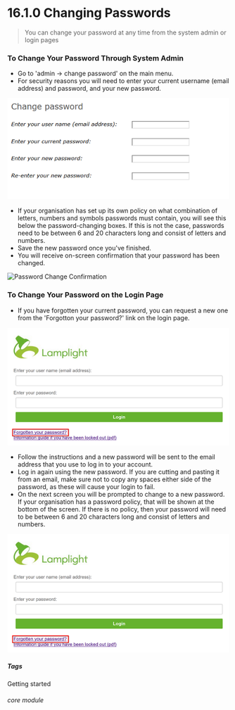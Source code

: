 # 16.1.0 Changing Passwords

> You can change your password at any time from the system admin or login pages




### To Change Your Password Through System Admin
- Go to 'admin -> change password' on the main menu. 
- For security reasons you will need to enter your current username (email address) and password, and your new password.

![New Password Box](16.1.0a.png)

- If your organisation has set up its own policy on what combination of letters, numbers and symbols passwords must contain, you will see this below the password-changing boxes. If this is not the case, passwords need to be between 6 and 20 characters long and consist of letters and numbers. 
- Save the new password once you've finished.
- You will receive on-screen confirmation that your password has been changed.

![Password Change Confirmation](16.1.0b.png)

### To Change Your Password on the Login Page
- If you have forgotten your current password, you can request a new one from the 'Forgotton your password?' link on the login page.

![Forgotton Password Link](16.1.0c.png)

- Follow the instructions and a new password will be sent to the email address that you use to log in to your account. 
- Log in again using the new password. If you are cutting and pasting it from an email, make sure not to copy any spaces either side of the password, as these will cause your login to fail. 
- On the next screen you will be prompted to change to a new password. If your organisation has a password policy, that will be shown at the bottom of the screen. If there is no policy, then your password will need to be between 6 and 20 characters long and consist of letters and numbers. 

![Password Policy Reminder](16.1.0c.png)


##### Tags
Getting started

###### core module

